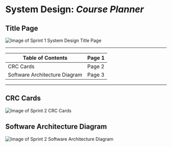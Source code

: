 # System Design: *Course Planner*

## **Title Page**
![Image of Sprint 1 System Design Title Page](https://github.com/UTMCSC301/project-full-throttle-axolotl/blob/master/doc/img/S1%20-%20System%20Design%20Title%20Page.png)

------------------------------------------------
Table of Contents               | Page 1
------------------------------- | --------------
CRC Cards                       | Page 2
Software Architecture Diagram   | Page 3
------------------------------------------------

## **CRC Cards**
![Image of Sprint 2 CRC Cards](https://github.com/UTMCSC301/project-full-throttle-axolotl/blob/master/doc/img/S1%20-%20CRC%20Cards.png)

## **Software Architecture Diagram**
![Image of Sprint 2 Software Architecture Diagram](https://github.com/UTMCSC301/project-full-throttle-axolotl/blob/master/doc/img/S1%20-%20Software%20Architecture%20Diagram.png)
